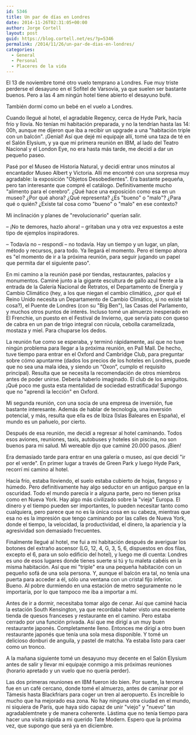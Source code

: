 ```yaml
---
id: 5346
title: Un par de días en Londres
date: 2014-11-26T02:31:05+00:00
author: Jorge Cortell
layout: post
guid: https://blog.cortell.net/es/?p=5346
permalink: /2014/11/26/un-par-de-dias-en-londres/
categories:
  - General
  - Personal
  - Placeres de la vida
---
```

El 13 de noviembre tomé otro vuelo temprano a Londres. Fue muy triste perderse el desayuno en el Sofitel de Varsovia, ya que suelen ser bastante buenos. Pero a las 4 am ningún hotel tiene abierto el desayuno bufé.

También dormí como un bebé en el vuelo a Londres.

Cuando llegué al hotel, el agradable Regency, cerca de Hyde Park, hacía frío y llovía. No tenían mi habitación preparada, y no la tendrían hasta las 14: 00h, aunque me dijeron que iba a recibir un upgrade a una "habitación triple con un balcón". ¡Genial! Así que dejé mi equipaje allí, tomé una taza de té en el Salón Elysium, y ya que mi primera reunión en IBM, al lado del Teatro Nacional y el London Eye, no era hasta más tarde, me decidí a dar un pequeño paseo.

Pasé por el Museo de Historia Natural, y decidí entrar unos minutos al encantador Museo Albert y Victoria. Allí me encontré con una sorpresa muy agradable: la exposición "Objetos Desobedientes". Era bastante pequeña, pero tan interesante que compré el catálogo. Definitivamente mucho "alimento para el cerebro”. ¿Qué hace una exposición como esa en un museo? ¿Por qué ahora? ¿Qué representa? ¿Es "bueno" o "malo"? ¿Para qué o quién? ¿Existe tal cosa como "bueno" o "malo" en ese contexto?

Mi inclinación y planes de "revolucionario" querían salir.
  
– ¡No te demores, hazlo ahora! – gritaban una y otra vez expuestos a este tipo de ejemplos inspiradores.
  
– Todavía no – respondí – no todavía. Hay un tiempo y un lugar, un plan, método y recursos, para todo. Ya llegará el momento. Pero el tiempo ahora es "el momento de ir a la próxima reunión, para seguir jugando un papel que permita dar el siguiente paso".

En mi camino a la reunión pasé por tiendas, restaurantes, palacios y monumentos. Caminé junto a la gigante escultura de gallo azul frente a la entrada de la Galería Nacional de Retratos, el Departamento de Energía y Cambio Climático (hey, a los que niegan el cambio climático, ¿por qué el Reino Unido necesita un Departamento de Cambio Climático, si no existe tal cosa?), el Puente de Londres (con su "Big Ben"), las Casas del Parlamento, y muchos otros puntos de interés. Incluso tomé un almuerzo inesperado en El Frenchie, un puesto en el Festival de Invierno, que servía pato con queso de cabra en un pan de trigo integral con rúcula, cebolla caramelizada, mostaza y miel. Para chuparse los dedos.

La reunión fue como se esperaba, y terminó rápidamente, así que no tuve ningún problema para llegar a la próxima reunión, en Pall Mall. De hecho, tuve tiempo para entrar en el Oxford and Cambridge Club, para preguntar sobre cómo apuntarme (dados los precios de los hoteles en Londres, puede que no sea una mala idea, y siendo un “Oxon”, cumplo el requisito principal). Resulta que se necesita la recomendación de otros miembros antes de poder unirse. Debería haberlo imaginado. El club de los amiguitos. ¡Qué poco me gusta esta mentalidad de sociedad estratificada! Supongo que no "aprendí la lección" en Oxford.

Mi segunda reunión, con una socia de una empresa de inversión, fue bastante interesante. Además de hablar de tecnología, una inversión potencial, y más, resulta que ella es de Ibiza (Islas Baleares en España), el mundo es un pañuelo, por cierto.

Después de esa reunión, me decidí a regresar al hotel caminando. Todos esos aviones, reuniones, taxis, autobuses y hoteles sin piscina, no son buenos para mi salud. Mi wereable dijo que caminé 20.000 pasos. ¡Bien!

Era demasiado tarde para entrar en una galería o museo, así que decidí "ir por el verde". En primer lugar a través de Green Park y luego Hyde Park, recorrí mi camino al hotel.

Hacía frío, estaba lloviendo, el suelo estaba cubierto de hojas, fangoso y húmedo. Pero definitivamente hay algo seductor en un antiguo parque en la oscuridad. Todo el mundo parecía ir a alguna parte, pero no tienen prisa como en Nueva York. Hay algo más civilizado sobre la "vieja" Europa. El dinero y el tiempo pueden ser importantes, lo pueden necesitar tanto como cualquiera, pero parece que no es la única cosa en su cabeza, mientras que esa no es la impresión que tengo caminando por las calles de Nueva York, donde el tiempo, la velocidad, la productividad, el dinero, la apariencia y la agresividad son demasiado frecuentes.

Finalmente llegué al hotel, me fui a mi habitación después de averiguar los botones del extraño ascensor (LG, 12, 4, G, 3, 5, 6, dispuestos en dos filas, excepto el 6, para un solo edificio del hotel), y luego me di cuenta: Londres es uno de esos lugares donde tienes suerte si tú y tu maleta cabéis en la misma habitación. Así que mi "triple" era una pequeña habitación con un pequeño sofá de una sola persona. Y, aunque el balcón era tal, no tenía una puerta para acceder a él, sólo una ventana con un cristal fijo inferior. Bueno. Al pobre durmiendo en una estación de metro seguramente no le importaría, por lo que tampoco me iba a importar a mí.

Antes de ir a dormir, necesitaba tomar algo de cenar. Así que caminé hacia la estación South Kensington, ya que recordaba haber visto una excelente tienda de quesos franceses y restaurante en el camino. Pero estaba cerrado por una función privada. Así que me dirigí a un muy buen restaurante japonés. Completamente lleno. Entonces me dirigí a otro buen restaurante japonés que tenía una sola mesa disponible. Y tomé un delicioso donburi de anguila, y pastel de matcha. Ya estaba listo para caer como un tronco.

A la mañana siguiente tomé un desayuno muy decente en el Salón Elysium antes de salir y llevar mi equipaje conmigo a mis próximas reuniones (horario apretado y un vuelo que no quería perder).

Las dos primeras reuniones en IBM fueron ido bien. Por suerte, la tercera fue en un café cercano, donde tomé el almuerzo, antes de caminar por el Támesis hasta Blackfriars para coger un tren al aeropuerto. Es increíble lo mucho que ha mejorado esa zona. No hay ninguna otra ciudad en el mundo, ni siquiera de París, que haya sido capaz de unir "viejo" y "nuevo" tan agradablemtnete y de manera coherente. Lástima que no tenía tiempo para hacer una visita rápida a mi querido Tate Modern. Espero que la próxima vez, que supongo que será ya en diciembre.